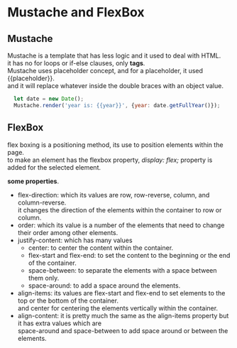 # Mustache and FlexBox
## Mustache
Mustache is a template that has less logic and it used to deal with HTML. <br>
it has no for loops or if-else clauses, only **tags**.<br>
Mustache uses placeholder concept, and for a placeholder, it used {{placeholder}}.<br>
and it will replace whatever inside the double braces with an object value.<br>
```javascript
  let date = new Date();
  Mustache.render('year is: {{year}}', {year: date.getFullYear()});
```

## FlexBox
flex boxing is a positioning method, its use to position elements within the page.<br>
to make an element has the flexbox property, *display: flex;* property is added for the selected element.<br>

**some properties**.<br>
* flex-direction: which its values are row, row-reverse, column, and column-reverse.<br>
it changes the direction of the elements within the container to row or column.
* order: which its value is a number of the elements that need to change their order among other elements.<br>
* justify-content: which has many values
    * center: to center the content within the container.
    * flex-start and flex-end: to set the content to the beginning or the end of the container.
    * space-between: to separate the elements with a space between them only.
    * space-around: to add a space around the elements.
* align-items: its values are flex-start and flex-end to set elements to the top or the bottom of the container.<br>
and center for centering the elements vertically within the container.
* align-content: it is pretty much the same as the align-items property but it has extra values which are<br>
space-around and space-between to add space around or between the elements.<br>




 